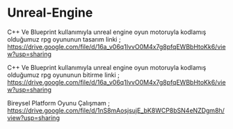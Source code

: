 # Unreal-Engine
C++ Ve Blueprint kullanımıyla unreal engine oyun motoruyla kodlamış olduğumuz rpg oyununun tasarım linki ;
https://drive.google.com/file/d/16a_v06q1IvvO0M4x7g8pfqEWBbHtoKk6/view?usp=sharing


C++ Ve Blueprint kullanımıyla unreal engine oyun motoruyla kodlamış olduğumuz rpg oyununun bitirme linki ;
https://drive.google.com/file/d/16a_v06q1IvvO0M4x7g8pfqEWBbHtoKk6/view?usp=sharing


Bireysel Platform Oyunu Çalışmam ;  
https://drive.google.com/file/d/1nS8mAosjsujE_bK8WCP8bSN4eNZDgm8h/view?usp=sharing


